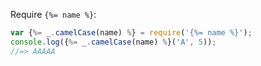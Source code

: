 Require `{%= name %}`:

```js
var {%= _.camelCase(name) %} = require('{%= name %}');
console.log({%= _.camelCase(name) %}('A', 5));
//=> AAAAA
```